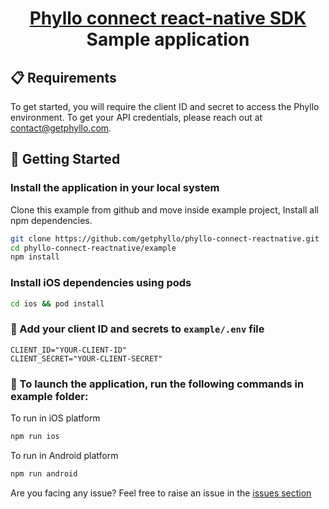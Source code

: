 <h1 align="center">
  <a href="https://docs.getphyllo.com/">
    Phyllo connect react-native SDK
  </a>
  <br>
  Sample application
</h1>

## 📋 Requirements

To get started, you will require the client ID and secret to access the Phyllo environment. To get your API credentials, please reach out at contact@getphyllo.com.

## 🏁 Getting Started

### Install the application in your local system

Clone this example from github and move inside example project, Install all npm dependencies.

```bash
git clone https://github.com/getphyllo/phyllo-connect-reactnative.git
cd phyllo-connect-reactnative/example
npm install
```

### Install iOS dependencies using pods

```bash
cd ios && pod install
```

### 🔑 Add your client ID and secrets to `example/.env` file

```
CLIENT_ID="YOUR-CLIENT-ID"
CLIENT_SECRET="YOUR-CLIENT-SECRET"
```

### 🚀 To launch the application, run the following commands in example folder:

To run in iOS platform

```bash
npm run ios
```

To run in Android platform

```bash
npm run android
```

Are you facing any issue? Feel free to raise an issue in the [issues section](<(https://github.com/getphyllo/phyllo-connect-reactnative/issues)>)
